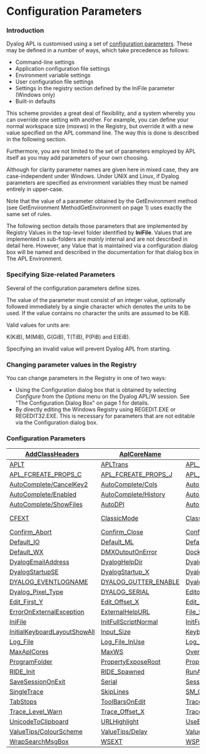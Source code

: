 # Configuration Parameters

### Introduction

Dyalog APL is customised using a set of [configuration parameters](#Configuration_Parameter_Table). These may be defined  in a number of ways, which take precedence as follows:

- Command-line settings
- Application configuration file settings
- Environment variable settings
- User configuration file settings
- Settings in the registry section defined by the IniFile parameter (Windows only)
- Built-in defaults

This scheme provides a great deal of flexibility, and a system whereby you can override one setting with another. For example, you can define your normal workspace size (*maxws*) in the Registry, but override it with a new value specified on the APL command line. The way this is done is described in the following section.

Furthermore, you are not limited to the set of parameters employed by APL itself as you may add parameters of your own choosing.

Although for clarity parameter names are given here in mixed case, they are case-independent under Windows. Under UNIX and Linux, if Dyalog parameters are specified as environment variables they must be named entirely in upper-case.

Note that the value of a parameter obtained by the GetEnvironment method (see GetEnvironment MethodGetEnvironment on page 1) uses exactly the same set of rules.

The following section details those parameters that are implemented by Registry Values in the top-level folder identified by **IniFile**. Values that are implemented in sub-folders are *mainly* internal and are not described in detail here. However, any Value that is maintained via a configuration dialog box will be named and described in the documentation for that dialog box in The APL Environment.

### Specifying Size-related Parameters

Several of the configuration parameters define sizes.

The value of the parameter must consist of an integer value, optionally followed immediately by a single character which denotes the units to be used. If the value contains no character the units are assumed to be KiB.

Valid values for units are:

K(KiB), M(MiB), G(GiB), T(TiB), P(PiB) and E(EiB).

Specifying an invalid value will prevent Dyalog APL from starting.

### Changing parameter values in the Registry

You can change parameters in the Registry in one of two ways:

- Using the Configuration dialog box that is obtained by selecting *Configure* from the *Options* menu on the Dyalog APL/W session. See "The Configuration Dialog Box" on page 1 for details.
- By directly editing the Windows Registry using REGEDIT.EXE or REGEDIT32.EXE. This is necessary for parameters that are not editable via the Configuration dialog box.

### Configuration Parameters

| [AddClassHeaders](a-z/addclassheaders.md) | [AplCoreName](a-z/aplcorename.md) | [APLK](a-z/aplk.md) | [APLKeys](a-z/aplkeys.md) | [APLNID](a-z/aplnid.md) |
| --- | --- | --- | --- | ---  |
| [APLT](a-z/aplt.md) | [APLTrans](a-z/apltrans.md) | [APL_CODE_E_MAGNITUDE](a-z/apl-code-e-magnitude.md) | [APL_COMPLEX_AS_V12](a-z/apl-complex-as-v12.md) | [APL_FAST_FCHK](a-z/apl-fast-fchk.md) |
| [APL_FCREATE_PROPS_C](a-z/apl-fcreate-props-c.md) | [APL_FCREATE_PROPS_J](a-z/apl-fcreate-props-j.md) | [APL_MAX_THREADS](a-z/apl-max-threads.md) | [APL_TextInAplCore](Configuration%20Parameters/APL_TextInAplCore.htm) | [AutoComplete/CancelKey1](Configuration%20Parameters/AutoComplete/CancelKey1.htm) |
| [AutoComplete/CancelKey2](Configuration%20Parameters/AutoComplete/CancelKey2.htm) | [AutoComplete/Cols](Configuration%20Parameters/AutoComplete/Cols.htm) | [AutoComplete/CommonKey1](Configuration%20Parameters/AutoComplete/CommonKey1.htm) | [AutoComplete/CompleteKey1](Configuration%20Parameters/AutoComplete/CompleteKey1.htm) | [AutoComplete/CompleteKey2](Configuration%20Parameters/AutoComplete/CompleteKey2.htm) |
| [AutoComplete/Enabled](Configuration%20Parameters/AutoComplete/Enabled.htm) | [AutoComplete/History](Configuration%20Parameters/AutoComplete/History.htm) | [AutoComplete/HistorySize](Configuration%20Parameters/AutoComplete/HistorySize.htm) | [AutoComplete/PrefixSize](Configuration%20Parameters/AutoComplete/PrefixSize.htm) | [AutoComplete/Rows](Configuration%20Parameters/AutoComplete/Rows.htm) |
| [AutoComplete/ShowFiles](a-z/autocomplete/showfiles.md) | [AutoDPI](a-z/autodpi.md) | [AutoFormat](a-z/autoformat.md) | [AutoIndent](a-z/autoindent.md) | [Auto_PW](a-z/auto-pw.md) |
| [CFEXT](a-z/cfext.md) | [ClassicMode](a-z/classicmode.md) | [ClassicModeSavePosition](a-z/classicmodesaveposition.md) | [CMD_PREFIX and CMD_POSTFIX](a-z/cmd-prefix-and-cmd-postfix.md) | [ConfigFile](Configuration%20Parameters/ConfigFile.htm) |
| [Confirm_Abort](a-z/confirm-abort.md) | [Confirm_Close](a-z/confirm-close.md) | [Confirm_Fix](a-z/confirm-fix.md) | [Confirm_Session_Delete](a-z/confirm-session-delete.md) | [Default_DIV](a-z/default-div.md) |
| [Default_IO](a-z/default-io.md) | [Default_ML](a-z/default-ml.md) | [Default_PP](a-z/default-pp.md) | [Default_PW](a-z/default-pw.md) | [Default_RTL](a-z/default-rtl.md) |
| [Default_WX](a-z/default-wx.md) | [DMXOutputOnError](a-z/dmxoutputonerror.md) | [DockableEditWindows](a-z/dockableeditwindows.md) | [DoubleClickEdit](a-z/doubleclickedit.md) | [Dyalog](a-z/dyalog.md) |
| [DyalogEmailAddress](a-z/dyalogemailaddress.md) | [DyalogHelpDir](a-z/dyaloghelpdir.md) | [DyalogInstallDir](a-z/dyaloginstalldir.md) | [DyalogLink](Configuration%20Parameters/DyalogLink.htm) | [DyalogStartup](Configuration%20Parameters/DyalogStartup.htm) |
| [DyalogStartupSE](Configuration%20Parameters/DyalogStartupSE.htm) | [DyalogStartup_X](Configuration%20Parameters/DyalogStartup_X.htm) | [DyalogWebSite](a-z/dyalogwebsite.md) | [DYALOG_DISCARD_FN_SOURCE](Configuration%20Parameters/DYALOG_DISCARD_FN_SOURCE.htm) | [DYALOG_EVENTLOGGINGLEVEL](a-z/dyalog-eventlogginglevel.md) |
| [DYALOG_EVENTLOGNAME](a-z/dyalog-eventlogname.md) | [DYALOG_GUTTER_ENABLE](Configuration%20Parameters/DYALOG_GUTTER_ENABLE.htm) | [Dyalog_LineEditor_Mode](Configuration%20Parameters/Dyalog_LineEditor_Mode.htm) | [Dyalog_NETCore](Configuration%20Parameters/Dyalog_NETCore.htm) | [DYALOG_NOPOPUPS](a-z/dyalog-nopopups.md) |
| [Dyalog_Pixel_Type](a-z/dyalog-pixel-type.md) | [DYALOG_SERIAL](a-z/dyalog-serial.md) | [EditorState](a-z/editorstate.md) | [Edit_Cols](Configuration%20Parameters/Edit_Cols.htm) | [Edit_First_X](Configuration%20Parameters/Edit_First_X.htm) |
| [Edit_First_Y](Configuration%20Parameters/Edit_First_Y.htm) | [Edit_Offset_X](Configuration%20Parameters/Edit_Offset_X.htm) | [Edit_Offset_Y](Configuration%20Parameters/Edit_Offset_Y.htm) | [Edit_Rows](Configuration%20Parameters/Edit_Rows.htm) | [ENABLE_CEF](a-z/enable-cef.md) |
| [ErrorOnExternalException](a-z/erroronexternalexception.md) | [ExternalHelpURL](a-z/externalhelpurl.md) | [File_Stack_Size](Configuration%20Parameters/File_Stack_Size.htm) | [Greet_Bitmap](a-z/greet-bitmap.md) | [History_Size](a-z/history-size.md) |
| [IniFile](a-z/inifile.md) | [InitFullScriptNormal](Configuration%20Parameters/InitFullScriptNormal.htm) | [InitFullScriptSusp](Configuration%20Parameters/InitFullScriptSusp.htm) | [InitialKeyboardLayout](a-z/initialkeyboardlayout.md) | [InitialKeyboardLayoutInUse](a-z/initialkeyboardlayoutinuse.md) |
| [InitialKeyboardLayoutShowAll](a-z/initialkeyboardlayoutshowall.md) | [Input_Size](a-z/input-size.md) | [KeyboardInputDelay](a-z/keyboardinputdelay.md) | [Load](Configuration%20Parameters/Load.htm) | [localdyalogdir](a-z/localdyalogdir.md) |
| [Log_File](a-z/log-file.md) | [Log_File_InUse](a-z/log-file-inuse.md) | [Log_Size](a-z/log-size.md) | [LX](Configuration%20Parameters/LX.htm) | [MapChars](a-z/mapchars.md) |
| [MaxAplCores](a-z/maxaplcores.md) | [MaxWS](a-z/maxws.md) | [OverstrikesPopup](a-z/overstrikespopup.md) | [PassExceptionsToOpSys](a-z/passexceptionstoopsys.md) | [PFKey_Size](a-z/pfkey-size.md) |
| [ProgramFolder](a-z/programfolder.md) | [PropertyExposeRoot](a-z/propertyexposeroot.md) | [PropertyExposeSE](a-z/propertyexposese.md) | [QCMD_Timeout](a-z/qcmd-timeout.md) | [ResolveOverstrikes](a-z/resolveoverstrikes.md) |
| [RIDE_Init](Configuration%20Parameters/RIDE_Init.htm) | [RIDE_Spawned](Configuration%20Parameters/RIDE_Spawned.htm) | [RunAsService](a-z/runasservice.md) | [SaveContinueOnExit](a-z/savecontinueonexit.md) | [SaveLogOnExit](a-z/savelogonexit.md) |
| [SaveSessionOnExit](a-z/savesessiononexit.md) | [Serial](a-z/serial.md) | [SessionOnTop](a-z/sessionontop.md) | [Session_File](a-z/session-file.md) | [ShowStatusOnError](a-z/showstatusonerror.md) |
| [SingleTrace](a-z/singletrace.md) | [SkipLines](Configuration%20Parameters/SkipLines.htm) | [SM_Cols](Configuration%20Parameters/SM_Cols.htm) | [SM_Rows](Configuration%20Parameters/SM_Rows.htm) | [StatusOnEdit](a-z/statusonedit.md) |
| [TabStops](a-z/tabstops.md) | [ToolBarsOnEdit](Configuration%20Parameters/ToolBarsOnEdit.htm) | [TraceStopMonitor](a-z/tracestopmonitor.md) | [Trace_First_X](Configuration%20Parameters/Trace_First_X.htm) | [Trace_First_Y](Configuration%20Parameters/Trace_First_Y.htm) |
| [Trace_Level_Warn](a-z/trace-level-warn.md) | [Trace_Offset_X](Configuration%20Parameters/Trace_Offset_X.htm) | [Trace_Offset_Y](Configuration%20Parameters/Trace_Offset_Y.htm) | [Trace_On_Error](Configuration%20Parameters/Trace_On_Error.htm) | [UCMDCacheFile](Configuration%20Parameters/UCMDCacheFile.htm) |
| [UnicodeToClipboard](a-z/unicodetoclipboard.md) | [URLHighlight](Configuration%20Parameters/URLHighlight.htm) | [UseExternalHelpURL](a-z/useexternalhelpurl.md) | [UserConfigFile](Configuration%20Parameters/UserConfigFile.htm) | [UseXCV](Configuration%20Parameters/UseXCV.htm) |
| [ValueTips/ColourScheme](Configuration%20Parameters/ValueTips/ColourScheme.htm) | [ValueTips/Delay](Configuration%20Parameters/ValueTips/Delay.htm) | [ValueTips/Enabled](a-z/valuetips/enabled.md) | [WantsSpecialKeys](a-z/wantsspecialkeys.md) | [WrapSearch](a-z/wrapsearch.md) |
| [WrapSearchMsgBox](a-z/wrapsearchmsgbox.md) | [WSEXT](a-z/wsext.md) | [WSPath](a-z/wspath.md) | [XPLookAndFeel](a-z/xplookandfeel.md) | [YY_Window](a-z/yy-window.md) |
